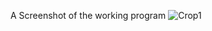 A Screenshot of the working program
![Crop1](https://user-images.githubusercontent.com/87714328/127748688-009c87a0-323a-4750-a7f8-60a59b8e7f6f.png)
